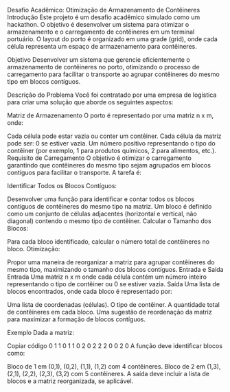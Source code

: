 Desafio Acadêmico: Otimização de Armazenamento de Contêineres
Introdução
Este projeto é um desafio acadêmico simulado como um hackathon. O objetivo é desenvolver um sistema para otimizar o armazenamento e o carregamento de contêineres em um terminal portuário. O layout do porto é organizado em uma grade (grid), onde cada célula representa um espaço de armazenamento para contêineres.

Objetivo
Desenvolver um sistema que gerencie eficientemente o armazenamento de contêineres no porto, otimizando o processo de carregamento para facilitar o transporte ao agrupar contêineres do mesmo tipo em blocos contíguos.

Descrição do Problema
Você foi contratado por uma empresa de logística para criar uma solução que aborde os seguintes aspectos:

Matriz de Armazenamento
O porto é representado por uma matriz n x m, onde:

Cada célula pode estar vazia ou conter um contêiner.
Cada célula da matriz pode ser:
0 se estiver vazia.
Um número positivo representando o tipo do contêiner (por exemplo, 1 para produtos químicos, 2 para alimentos, etc.).
Requisito de Carregamento
O objetivo é otimizar o carregamento garantindo que contêineres do mesmo tipo sejam agrupados em blocos contíguos para facilitar o transporte. A tarefa é:

Identificar Todos os Blocos Contíguos:

Desenvolver uma função para identificar e contar todos os blocos contíguos de contêineres do mesmo tipo na matriz.
Um bloco é definido como um conjunto de células adjacentes (horizontal e vertical, não diagonal) contendo o mesmo tipo de contêiner.
Calcular o Tamanho dos Blocos:

Para cada bloco identificado, calcular o número total de contêineres no bloco.
Otimização:

Propor uma maneira de reorganizar a matriz para agrupar contêineres do mesmo tipo, maximizando o tamanho dos blocos contíguos.
Entrada e Saída
Entrada
Uma matriz n x m onde cada célula contém um número inteiro representando o tipo de contêiner ou 0 se estiver vazia.
Saída
Uma lista de blocos encontrados, onde cada bloco é representado por:

Uma lista de coordenadas (células).
O tipo de contêiner.
A quantidade total de contêineres em cada bloco.
Uma sugestão de reordenação da matriz para maximizar a formação de blocos contíguos.

Exemplo
Dada a matriz:

Copiar código
0 1 1 0
1 1 0 2
0 2 2 2
0 0 2 0
A função deve identificar blocos como:

Bloco de 1 em (0,1), (0,2), (1,1), (1,2) com 4 contêineres.
Bloco de 2 em (1,3), (2,1), (2,2), (2,3), (3,2) com 5 contêineres.
A saída deve incluir a lista de blocos e a matriz reorganizada, se aplicável.


